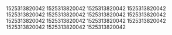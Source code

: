 1525313820042
1525313820042
1525313820042
1525313820042
1525313820042
1525313820042
1525313820042
1525313820042
1525313820042
1525313820042
1525313820042
1525313820042
1525313820042
1525313820042
1525313820042